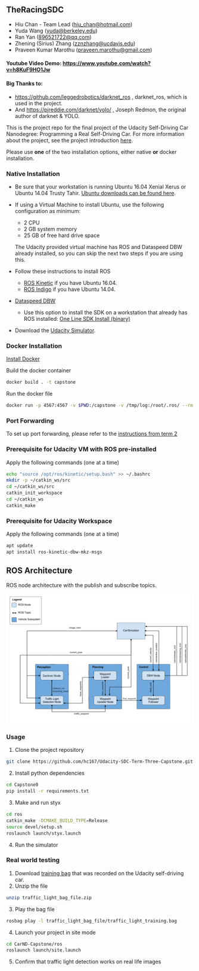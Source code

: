 ## TheRacingSDC ##

- Hiu Chan - Team Lead (hiu_chan@hotmail.com)
- Yuda Wang (yuda@berkeley.edu)
- Ran Yan (896521722@qq.com)
- Zhening (Sirius) Zhang (zznzhang@ucdavis.edu)
- Praveen Kumar Marothu (praveen.marothu@gmail.com)

#### Youtube Video Demo: https://www.youtube.com/watch?v=h8KuF9HO1Jw

#### Big Thanks to: #### 
- https://github.com/leggedrobotics/darknet_ros , darknet_ros, which is used in the project.
- And https://pjreddie.com/darknet/yolo/ , Joseph Redmon, the original author of darknet & YOLO.


This is the project repo for the final project of the Udacity Self-Driving Car Nanodegree: Programming a Real Self-Driving Car. For more information about the project, see the project introduction [here](https://classroom.udacity.com/nanodegrees/nd013/parts/6047fe34-d93c-4f50-8336-b70ef10cb4b2/modules/e1a23b06-329a-4684-a717-ad476f0d8dff/lessons/462c933d-9f24-42d3-8bdc-a08a5fc866e4/concepts/5ab4b122-83e6-436d-850f-9f4d26627fd9).

Please use **one** of the two installation options, either native **or** docker installation.

### Native Installation

* Be sure that your workstation is running Ubuntu 16.04 Xenial Xerus or Ubuntu 14.04 Trusty Tahir. [Ubuntu downloads can be found here](https://www.ubuntu.com/download/desktop).
* If using a Virtual Machine to install Ubuntu, use the following configuration as minimum:
  * 2 CPU
  * 2 GB system memory
  * 25 GB of free hard drive space

  The Udacity provided virtual machine has ROS and Dataspeed DBW already installed, so you can skip the next two steps if you are using this.

* Follow these instructions to install ROS
  * [ROS Kinetic](http://wiki.ros.org/kinetic/Installation/Ubuntu) if you have Ubuntu 16.04.
  * [ROS Indigo](http://wiki.ros.org/indigo/Installation/Ubuntu) if you have Ubuntu 14.04.
* [Dataspeed DBW](https://bitbucket.org/DataspeedInc/dbw_mkz_ros)
  * Use this option to install the SDK on a workstation that already has ROS installed: [One Line SDK Install (binary)](https://bitbucket.org/DataspeedInc/dbw_mkz_ros/src/81e63fcc335d7b64139d7482017d6a97b405e250/ROS_SETUP.md?fileviewer=file-view-default)
* Download the [Udacity Simulator](https://github.com/udacity/CarND-Capstone/releases).

### Docker Installation
[Install Docker](https://docs.docker.com/engine/installation/)

Build the docker container
```bash
docker build . -t capstone
```

Run the docker file
```bash
docker run -p 4567:4567 -v $PWD:/capstone -v /tmp/log:/root/.ros/ --rm -it capstone
```

### Port Forwarding
To set up port forwarding, please refer to the [instructions from term 2](https://classroom.udacity.com/nanodegrees/nd013/parts/40f38239-66b6-46ec-ae68-03afd8a601c8/modules/0949fca6-b379-42af-a919-ee50aa304e6a/lessons/f758c44c-5e40-4e01-93b5-1a82aa4e044f/concepts/16cf4a78-4fc7-49e1-8621-3450ca938b77)


### Prerequisite for Udacity VM with ROS pre-installed
Apply the following commands (one at a time)
```bash
echo "source /opt/ros/kinetic/setup.bash" >> ~/.bashrc
mkdir -p ~/catkin_ws/src
cd ~/catkin_ws/src
catkin_init_workspace
cd ~/catkin_ws
catkin_make
```

### Prerequisite for Udacity Workspace
Apply the following commands (one at a time)
```bash
apt update
apt install ros-kinetic-dbw-mkz-msgs
```

## ROS Architecture

ROS node architecture with the publish and subscribe topics. 

![alt text](./Car_system.png)

### Usage

1. Clone the project repository
```bash
git clone https://github.com/hc167/Udacity-SDC-Term-Three-Capstone.git Capstone0
```

2. Install python dependencies
```bash
cd Capstone0
pip install -r requirements.txt
```
3. Make and run styx
```bash
cd ros
catkin_make -DCMAKE_BUILD_TYPE=Release
source devel/setup.sh
roslaunch launch/styx.launch
```
4. Run the simulator

### Real world testing
1. Download [training bag](https://s3-us-west-1.amazonaws.com/udacity-selfdrivingcar/traffic_light_bag_file.zip) that was recorded on the Udacity self-driving car.
2. Unzip the file
```bash
unzip traffic_light_bag_file.zip
```
3. Play the bag file
```bash
rosbag play -l traffic_light_bag_file/traffic_light_training.bag
```
4. Launch your project in site mode
```bash
cd CarND-Capstone/ros
roslaunch launch/site.launch
```
5. Confirm that traffic light detection works on real life images
